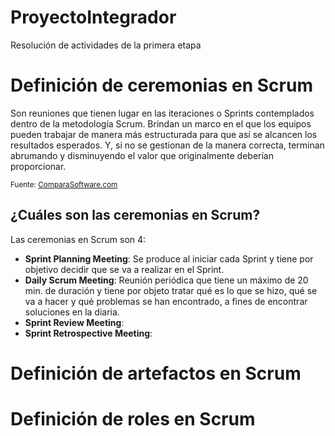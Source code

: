 # ProyectoIntegrador
Resolución de actividades de la primera etapa 

# Definición de ceremonias en Scrum
Son reuniones que tienen lugar en las iteraciones o Sprints contemplados dentro de la metodología Scrum.
Brindan un marco en el que los equipos pueden trabajar de manera más estructurada para que así se alcancen los resultados esperados. Y, si no se gestionan de la manera correcta, terminan abrumando y disminuyendo el valor que originalmente deberían proporcionar.

<sub>Fuente: [ComparaSoftware.com](https://blog.comparasoftware.com/ceremonias-de-scrum/)</sub>

## ¿Cuáles son las  ceremonias en Scrum?
Las ceremonias en Scrum son 4: 
- **Sprint Planning Meeting**: Se produce al iniciar cada Sprint y tiene por objetivo decidir que se va a realizar en el Sprint.
- **Daily Scrum Meeting**: Reunión periódica que tiene un máximo de 20 min. de duración y tiene por objeto tratar qué es lo que se hizo, qué se va a hacer y qué problemas se han encontrado, a fines de encontrar soluciones en la diaria.
- **Sprint Review Meeting**:
- **Sprint Retrospective Meeting**:


# Definición de artefactos en Scrum

# Definición de roles en Scrum
